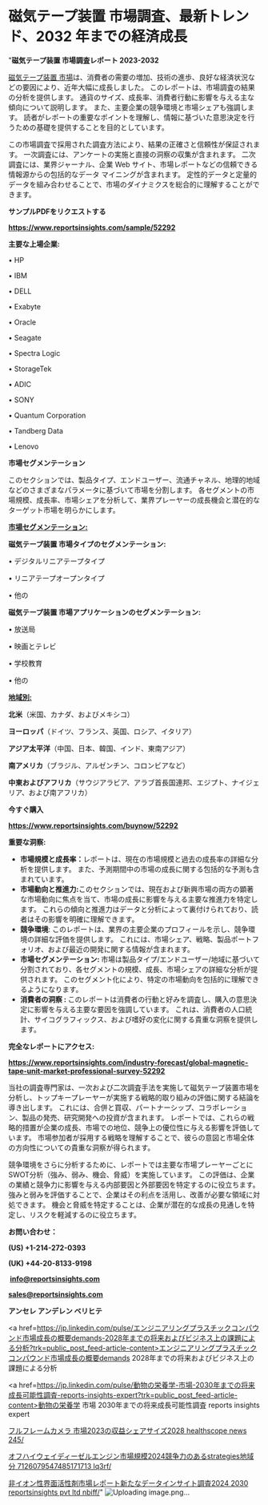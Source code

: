 # 磁気テープ装置 市場調査、最新トレンド、2032 年までの経済成長

"<strong>磁気テープ装置 市場調査レポート 2023-2032</strong>

<a href=https://www.reportsinsights.com/sample/52292>磁気テープ装置 市場</a>は、消費者の需要の増加、技術の進歩、良好な経済状況などの要因により、近年大幅に成長しました。 このレポートは、市場調査の結果の分析を提供します。 通貨のサイズ、成長率、消費者行動に影響を与える主な傾向について説明します。 また、主要企業の競争環境と市場シェアも強調します。 読者がレポートの重要なポイントを理解し、情報に基づいた意思決定を行うための基礎を提供することを目的としています。

この市場調査で採用された調査方法により、結果の正確さと信頼性が保証されます。 一次調査には、アンケートの実施と直接の洞察の収集が含まれます。 二次調査には、業界ジャーナル、企業 Web サイト、市場レポートなどの信頼できる情報源からの包括的なデータ マイニングが含まれます。 定性的データと定量的データを組み合わせることで、市場のダイナミクスを総合的に理解することができます。

<strong><b>サンプルPDFをリクエストする</b></strong>

<a href=https://www.reportsinsights.com/sample/52292><strong><u>https://www.reportsinsights.com/sample/52292</u></strong></a>

<strong>主要な上場企業:</strong>

• HP

• IBM

• DELL

• Exabyte

• Oracle

• Seagate

• Spectra Logic

• StorageTek

• ADIC

• SONY

• Quantum Corporation

• Tandberg Data

• Lenovo

<strong>市場セグメンテーション</strong>

このセクションでは、製品タイプ、エンドユーザー、流通チャネル、地理的地域などのさまざまなパラメータに基づいて市場を分割します。 各セグメントの市場規模、成長率、市場シェアを分析して、業界プレーヤーの成長機会と潜在的なターゲット市場を明らかにします。

<strong><u>市場セグメンテーション</u></strong><strong><u>:</u></strong>

<strong>磁気テープ装置 市場タイプのセグメンテーション:</strong>

• デジタルリニアテープタイプ

• リニアテープオープンタイプ

• 他の

<strong>磁気テープ装置 市場アプリケーションのセグメンテーション:</strong>

• 放送局

• 映画とテレビ

• 学校教育

• 他の

<strong><u>地域別</u></strong><strong><u>:</u></strong>

<strong>北米</strong>（米国、カナダ、およびメキシコ）

<strong>ヨーロッパ</strong>（ドイツ、フランス、英国、ロシア、イタリア）

<strong>アジア太平洋</strong>（中国、日本、韓国、インド、東南アジア）

<strong>南アメリカ</strong>（ブラジル、アルゼンチン、コロンビアなど）

<strong>中東およびアフリカ</strong>（サウジアラビア、アラブ首長国連邦、エジプト、ナイジェリア、および南アフリカ）

<strong>今すぐ購入</strong>

<a href=https://www.reportsinsights.com/buynow/52292><strong><u>https://www.reportsinsights.com/buynow/52292</u></strong></a>

<strong>重要な洞察:</strong>
<ul>
  <li><strong>市場規模と成長率：</strong>レポートは、現在の市場規模と過去の成長率の詳細な分析を提供します。 また、予測期間中の市場の成長に関する包括的な予測も含まれています。</li>
  <li><strong>市場動向と推進力:</strong>このセクションでは、現在および新興市場の両方の顕著な市場動向に焦点を当て、市場の成長に影響を与える主要な推進力を特定します。 これらの傾向と推進力はデータと分析によって裏付けられており、読者はその影響を明確に理解できます。</li>
  <li><strong>競争環境</strong>: このレポートは、業界の主要企業のプロフィールを示し、競争環境の詳細な評価を提供します。 これには、市場シェア、戦略、製品ポートフォリオ、および最近の開発に関する情報が含まれます。</li>
  <li><strong>市場セグメンテーション: </strong>市場は製品タイプ/エンドユーザー/地域に基づいて分割されており、各セグメントの規模、成長、市場シェアの詳細な分析が提供されます。 このセグメント化により、特定の市場動向を包括的に理解できるようになります。</li>
  <li><strong>消費者の洞察 : </strong>このレポートは消費者の行動と好みを調査し、購入の意思決定に影響を与える主要な要因を強調しています。 これは、消費者の人口統計、サイコグラフィックス、および嗜好の変化に関する貴重な洞察を提供します。</li>
</ul>
<strong>完全なレポートにアクセス:</strong>

<a href=https://www.reportsinsights.com/industry-forecast/global-magnetic-tape-unit-market-professional-survey-52292><strong><u><b>https://www.reportsinsights.com/industry-forecast/global-magnetic-tape-unit-market-professional-survey-52292</b></u></strong></a>

当社の調査専門家は、一次および二次調査手法を実施して磁気テープ装置市場を分析し、トップキープレーヤーが実施する戦略的取り組みの評価に関する結論を導き出します。 これには、合併と買収、パートナーシップ、コラボレーション、製品の発売、研究開発への投資が含まれます。 レポートでは、これらの戦略的措置が企業の成長、市場での地位、競争上の優位性に与える影響を評価しています。 市場参加者が採用する戦略を理解することで、彼らの意図と市場全体の方向性についての貴重な洞察が得られます。

競争環境をさらに分析するために、レポートでは主要な市場プレーヤーごとにSWOT分析（強み、弱み、機会、脅威）を実施しています。 この評価は、企業の業績と競争力に影響を与える内部要因と外部要因を特定するのに役立ちます。 強みと弱みを評価することで、企業はその利点を活用し、改善が必要な領域に対処できます。 機会と脅威を特定することは、企業が潜在的な成長の見通しを特定し、リスクを軽減するのに役立ちます。

<strong>お問い合わせ：</strong>

<strong>(US) +1-214-272-0393</strong>

<strong>(UK) +44-20-8133-9198</strong>

<strong> </strong><a href=info@reportsinsights.com><strong><u>info@reportsinsights.com</u></strong></a>

<a href=sales@reportsinsights.com><strong><u>sales@reportsinsights.com</u></strong></a>

<strong>アンセレ アンデレン ベリヒテ</strong>

<a href=https://jp.linkedin.com/pulse/エンジニアリングプラスチックコンパウンド市場成長の概要demands-2028年までの将来およびビジネス上の課題による分析?trk=public_post_feed-article-content>エンジニアリングプラスチックコンパウンド市場成長の概要demands 2028年までの将来およびビジネス上の課題による分析</a>

<a href=https://jp.linkedin.com/pulse/動物の栄養学-市場-2030年までの将来成長可能性調査-reports-insights-expert?trk=public_post_feed-article-content>動物の栄養学 市場 2030年までの将来成長可能性調査 reports insights expert</a>

<a href=https://www.linkedin.com/pulse/フルフレームカメラ-市場2023の収益シェアサイズ2028-healthscope-news-245/>フルフレームカメラ 市場2023の収益シェアサイズ2028 healthscope news 245/</a>

<a href=https://www.linkedin.com/pulse/オフハイウェイディーゼルエンジン市場規模2024競争力のあるstrategies地域分-7126079547485171713-lq3rf/>オフハイウェイディーゼルエンジン市場規模2024競争力のあるstrategies地域分 7126079547485171713 lq3rf/</a>

<a href=https://www.linkedin.com/pulse/非イオン性界面活性剤市場レポート新たなデータインサイト調査2024-2030-reportsinsights-pvt-ltd-nbiff/>非イオン性界面活性剤市場レポート新たなデータインサイト調査2024 2030 reportsinsights pvt ltd nbiff/</a>"
![Uploading image.png…]()
